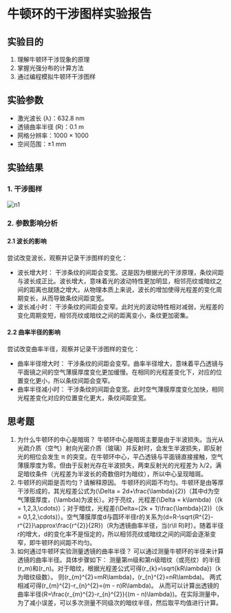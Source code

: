 # 牛顿环的干涉图样实验报告

## 实验目的
1. 理解牛顿环干涉现象的原理
2. 掌握光强分布的计算方法
3. 通过编程模拟牛顿环干涉图样

## 实验参数
- 激光波长 (λ)：632.8 nm
- 透镜曲率半径 (R)：0.1 m
- 网格分辨率：1000 × 1000
- 空间范围：±1 mm

## 实验结果

### 1. 干涉图样
![n1](https://github.com/user-attachments/assets/7a65da3a-7b94-4aea-a072-ad0ab363d1e6)

### 2. 参数影响分析
#### 2.1 波长的影响
尝试改变波长，观察并记录干涉图样的变化：
- 波长增大时：
干涉条纹的间距会变宽。这是因为根据光的干涉原理，条纹间距与波长成正比。波长增大，意味着光的波动特性更加明显，相邻亮纹或暗纹之间的距离也就随之增大。从物理本质上来说，波长的增加使得光程差的变化周期变长，从而导致条纹间距变宽。
- 波长减小时：
干涉条纹的间距会变窄。此时光的波动特性相对减弱，光程差的变化周期变短，相邻亮纹或暗纹之间的距离变小，条纹更加密集。

#### 2.2 曲率半径的影响
尝试改变曲率半径，观察并记录干涉图样的变化：
- 曲率半径增大时：
干涉条纹的间距会变窄。曲率半径增大，意味着平凸透镜与平面镜之间的空气薄膜厚度变化更加缓慢。在相同的光程差变化下，对应的位置变化更小，所以条纹间距会变窄。
- 曲率半径减小时：
干涉条纹的间距会变宽。此时空气薄膜厚度变化加快，相同光程差变化对应的位置变化更大，条纹间距变宽。

## 思考题
1. 为什么牛顿环的中心是暗斑？
牛顿环中心是暗斑主要是由于半波损失。当光从光疏介质（空气）射向光密介质（玻璃）并反射时，会发生半波损失，即反射光的相位会发生 π 的突变。在牛顿环中心，平凸透镜与平面镜直接接触，空气薄膜厚度为零。但由于反射光存在半波损失，两束反射光的光程差为 λ/2，满足暗纹条件（光程差为半波长的奇数倍时为暗纹），所以中心呈现暗斑。
2. 牛顿环的间距是否均匀？请解释原因。
牛顿环的间距不均匀。牛顿环是由等厚干涉形成的，其光程差公式为\(\Delta = 2d+\frac{\lambda}{2}\)（其中d为空气薄膜厚度，\(\lambda\)为波长）。对于亮纹，光程差\(\Delta = k\lambda\)（\(k = 1,2,3,\cdots\)）；对于暗纹，光程差\(\Delta=(2k + 1)\frac{\lambda}{2}\)（\(k = 0,1,2,\cdots\)）。空气薄膜厚度d与圆环半径r的关系为\(d=R-\sqrt{R^{2}-r^{2}}\approx\frac{r^{2}}{2R}\)（R为透镜曲率半径，当\(r\ll R\)时）。随着半径r的增大，d的变化率不是恒定的，所以相邻亮纹或暗纹之间的间距会逐渐变窄，即牛顿环的间距不均匀。
3. 如何通过牛顿环实验测量透镜的曲率半径？
可以通过测量牛顿环的半径来计算透镜的曲率半径。具体步骤如下：
测量第m级和第n级暗纹（或亮纹）的半径\(r_m\)和\(r_n\)。对于暗纹，根据光程差公式可得\(r_{k}=\sqrt{kR\lambda}\)（k为暗纹级数）。
则\(r_{m}^{2}=mR\lambda\)，\(r_{n}^{2}=nR\lambda\)。
两式相减可得\(r_{m}^{2}-r_{n}^{2}=(m - n)R\lambda\)。
从而可以计算出透镜的曲率半径\(R=\frac{r_{m}^{2}-r_{n}^{2}}{(m - n)\lambda}\)。在实际测量中，为了减小误差，可以多次测量不同级次的暗纹半径，然后取平均值进行计算。
